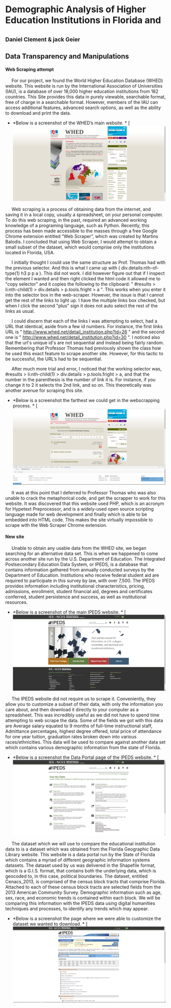 # Demographic Analysis of Higher Education Institutions in Florida and
<small>Daniel Clement & jack Geier</small>
---


## Data Transparency and Manipulations

#### **Web Scraping attempt**


&nbsp;&nbsp;&nbsp;&nbsp;&nbsp;For our project, we found the World Higher Education Database (WHED) website. This website is run by the International Association of Universities (IAU), is a database of over 18,000 higher education institutions from 182 countries. This Site provides this data in purely viewable, searchable format, free of charge in a searchable format. However, members of the IAU can access additional features, advanced search options, as well as the ability to download and print the data.<br />
- *Below is a screenshot of the WHED’s main website. *
[![WHEDmain](WHEDmain.PNG)

&nbsp;&nbsp;&nbsp;&nbsp;&nbsp;Web scraping is a process of obtaining data from the internet, and saving it in a local copy, usually a spreadsheet, on your personal computer.  To do this web scraping, in the past, required an advanced working knowledge of a programing language, such as Python. Recently, this process has been made accessible to the masses through a free Google Chrome extension entitled “Web Scraper”, which was created by Martins Balodis. I concluded that using Web Scraper, I would attempt to obtain a small subset of the dataset, which would comprise only the institutions located in Florida, USA.<br /> 

&nbsp;&nbsp;&nbsp;&nbsp;&nbsp;I initially thought I could use the same structure as Prof. Thomas had with the previous selector. And this is what I came up with ( div.details:nth-of-type(1) h3 p p a ). This did not work. I did however figure out that if I inspect the element I wanted and then right clicked the html code it allowed me to "copy selector" and it copies the following to the clipboard: " #results > li:nth-child(1) > div.details > p.tools.fright > a ". This works when you enter it into the selector box in the web-scraper. However, the issue is that I cannot get the rest of the links to light up. I have the multiple links box checked, but when I click the second "plus" sign it does not auto select the rest of the links as usual.<br />   

&nbsp;&nbsp;&nbsp;&nbsp;&nbsp;I could discern that each of the links I was attempting to select, had a URL that identical, aside from a few id numbers. For instance, the first links URL is " http://www.whed.net/detail_institution.php?id=26 " and the second one is " http://www.whed.net/detail_institution.php?id=30 ". I noticed also that the url's unique id's are not sequential and instead being fairly random. Remembering that Professor Thomas had previously shown the class how he used this exact feature to scrape another site. However, for this tactic to be successful, the URL’s had to be sequential.<br /> 

&nbsp;&nbsp;&nbsp;&nbsp;&nbsp;After much more trial and error, I noticed that the working selector was, #results > li:nth-child(1) > div.details > p.tools.fright > a, and that the number in the parenthesis is the number of link it is. For instance, if you change it to 2 it selects the 2nd link, and so on. This theoretically was another avenue for scraping this site.<br />
- *Below is a screenshot the farthest we could get in the webscrapping process. *
[![WHED1](WHED1.PNG)

&nbsp;&nbsp;&nbsp;&nbsp;&nbsp;It was at this point that I deferred to Professor Thomas who was also unable to crack the metaphorical code, and get the scrapper to work for this website. It was discovered that this website used PHP, which is an acronym for Hypetext Preprocessor, and is a widely-used open source scripting language made for web development and finally which is able to be embedded into HTML code. This makes the site virtually impossible to scrape with the Web Scraper Chrome extension.<br />

#### **New site**
&nbsp;&nbsp;&nbsp;&nbsp;&nbsp;Unable to obtain any usable data from the WHED site, we began searching for an alternative data set. This is when we happened to come across another site run by the U.S. Department of Education. The Integrated Postsecondary Education Data System, or IPEDS, is a database that contains information gathered from annually conducted surveys by the Department of Education. Institutions who receive federal student aid are required to participate in this survey by law, with over 7,500. The IPEDS provides information including institutional characteristics, pricing, admissions, enrollment, student financial aid, degrees and certificates conferred, student persistence and success, as well as institutional resources.<br /> 
- *Below is a screenshot of the main IPEDS website. *
[![IPEDSmain](IPEDSmain.PNG)

&nbsp;&nbsp;&nbsp;&nbsp;&nbsp;The IPEDS website did not require us to scrape it. Conveniently, they allow you to customize a subset of their data, with only the information you care about, and then download it directly to your computer as a spreadsheet. This was incredibly useful as we did not have to spend time attempting to web scrape the data. Some of the fields we got with this data are Average salary equated to 9 months of full-time instructional staff, Admittance percentages, highest degree offered, total price of attendance for one year tuition, graduation rates broken down into various races/ethnicities. This data will be used to compare against another data set which contains various demographic information from the state of Florida.<br />
- *Below is a screenshot the Data Portal page of the IPEDS website. *
[![IPEDSdataPage](IPEDSdataPage.PNG)

&nbsp;&nbsp;&nbsp;&nbsp;&nbsp;The dataset which we will use to compare the educational institution data to is a dataset which was obtained from the Florida Geographic Data Library website. This website is a data portal run by the State of Florida which contains a myriad of different geographic information systems datasets. The dataset used by us was delivered in the Shapefile format, which is a G.I.S. format, that contains both the underlying data, which is geocoded to, in this case, political boundaries.  The dataset, entitled Cenacs_2013, is comprised of the census block tracts that comprise Florida. Attached to each of these census block tracts are selected fields from the 2013 American Community Survey. Demographic information such as age, sex, race, and economic trends is contained within each block. We will be comparing this information with the IPEDS data using digital humanities techniques and processes, to identify any trends which may appear.
- *Below is a screenshot the page where we were able to customize the dataset we wanted to download. *
[![IPEDSdataCustomization](IPEDSdataCustomization.PNG)



